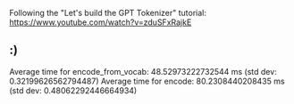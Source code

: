 Following the "Let's build the GPT Tokenizer" tutorial: https://www.youtube.com/watch?v=zduSFxRajkE

## :)
Average time for encode_from_vocab: 48.52973222732544 ms (std dev: 0.32199626562794487)
Average time for encode: 80.2308440208435 ms (std dev: 0.48062292446664934)
